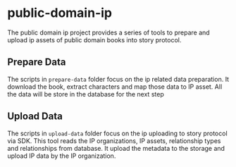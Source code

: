 # public-domain-ip
The public domain ip project provides a series of tools to prepare and upload ip assets of public domain books into story protocol.

## Prepare Data
The scripts in `prepare-data` folder focus on the ip related data preparation.  It download the book, extract characters and map those data to IP asset. All the data will be store in the database for the next step

## Upload Data
The scripts in `upload-data` folder focus on the ip uploading to story protocol via SDK. This tool reads the IP organizations, IP assets, relationship types and relationships from database. It upload the metadata to the storage and upload IP data by the IP organization.